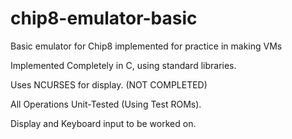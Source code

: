 # chip8-emulator-basic
Basic emulator for Chip8 implemented for practice in making VMs

Implemented Completely in C, using standard libraries.

Uses NCURSES for display. (NOT COMPLETED)

All Operations Unit-Tested (Using Test ROMs).

Display and Keyboard input to be worked on.
